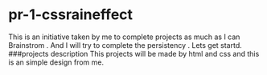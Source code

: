 # pr-1-cssraineffect
This is an initiative taken by me to complete projects as much as I can Brainstrom . And I will try to complete the persistency . Lets get startd. 
###projects description
This projects will be made by html and css and this is an simple design from me. 
